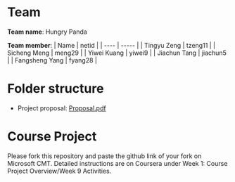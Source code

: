 # Team
**Team name**: Hungry Panda

**Team member**:
| Name | netid |
| ---- | ----- |
| Tingyu Zeng | tzeng11 | 
| Sicheng Meng | meng29 |
| Yiwei Kuang | yiwei9 |
| Jiachun Tang | jiachun5 |
| Fangsheng Yang | fyang28 |

# Folder structure
- Project proposal: [Proposal.pdf](Proposal.pdf)

# Course Project

Please fork this repository and paste the github link of your fork on Microsoft CMT. Detailed instructions are on Coursera under Week 1: Course Project Overview/Week 9 Activities.
